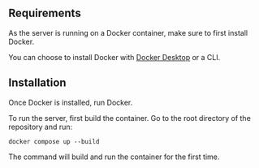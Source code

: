 

## Requirements
As the server is running on a Docker container, make sure to first install Docker.

You can choose to install Docker with <a href="https://www.docker.com/products/docker-desktop/">Docker Desktop</a> or a CLI.

## Installation
Once Docker is installed, run Docker.

To run the server, first build the container. Go to the root directory of the repository and run:
```
docker compose up --build
```
The command will build and run the container for the first time.